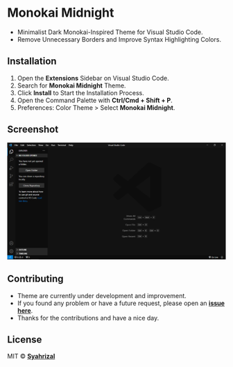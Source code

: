 # Monokai Midnight

- Minimalist Dark Monokai-Inspired Theme for Visual Studio Code.
- Remove Unnecessary Borders and Improve Syntax Highlighting Colors.

## Installation

1. Open the **Extensions** Sidebar on Visual Studio Code.
2. Search for **Monokai Midnight** Theme.
3. Click **Install** to Start the Installation Process.
4. Open the Command Palette with **Ctrl/Cmd + Shift + P**.
5. Preferences: Color Theme > Select **Monokai Midnight**.

## Screenshot

![Monokai Midnight Theme](assets/midnight-demo.png)

## Contributing

- Theme are currently under development and improvement.
- If you found any problem or have a future request, please open an
  [**issue here**](https://github.com/syrizaldev/monokai-midnight/issues).
- Thanks for the contributions and have a nice day.

## License

MIT © [**Syahrizal**](https://twitter.com/syrizaldev)
